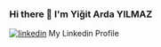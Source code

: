 ### Hi there 👋  I'm Yiğit Arda YILMAZ


[![linkedin](https://img.shields.io/badge/Linkedin-000000?style=for-the-badge&logo=Linkedin&logoColor=white)](https://www.linkedin.com/in/yigit-arda-yilmaz) My Linkedin Profile

